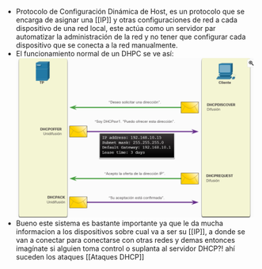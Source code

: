 - Protocolo de Configuración Dinámica de Host, es un protocolo que se encarga de asignar una [[IP]] y otras configuraciones de red a cada dispositivo de una red local, este actúa como un servidor par automatizar la administración de la red y no tener que configurar cada dispositivo que se conecta a la red manualmente.
- El funcionamiento normal de un DHPC se ve así:
  ![image.png](../assets/image_1697467591589_0.png)
- Bueno este sistema es bastante importante ya que le da mucha informacion a los dispositivos sobre cual va a ser su [[IP]], a donde se van a conectar para conectarse con otras redes y demas entonces imagínate si alguien toma control o suplanta al servidor DHCP?! ahí suceden los ataques [[Ataques DHCP]]